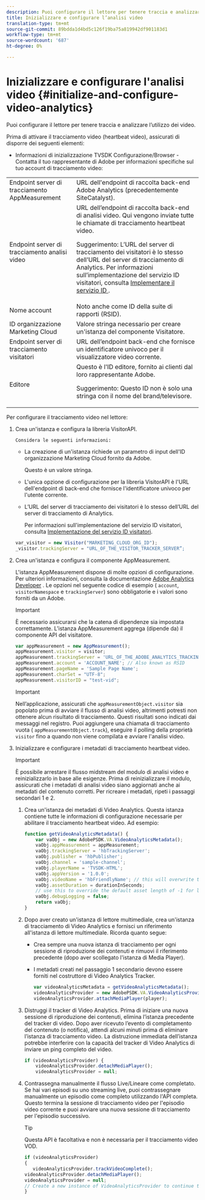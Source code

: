 ```yaml
---
description: Puoi configurare il lettore per tenere traccia e analizzare l’utilizzo dei video.
title: Inizializzare e configurare l’analisi video
translation-type: tm+mt
source-git-commit: 89bdda1d4bd5c126f19ba75a819942df901183d1
workflow-type: tm+mt
source-wordcount: '687'
ht-degree: 0%

---
```



# Inizializzare e configurare l&#39;analisi video {#initialize-and-configure-video-analytics}

Puoi configurare il lettore per tenere traccia e analizzare l’utilizzo dei video.

Prima di attivare il tracciamento video (heartbeat video), assicurati di disporre dei seguenti elementi:

* Informazioni di inizializzazione TVSDK Configurazione/Browser - Contatta il tuo rappresentante di Adobe per informazioni specifiche sul tuo account di tracciamento video:

<table id="table_3565328ABBEE4605A92EAE1ADE5D6F84">
 <tbody>
  <tr>
   <td colname="col1"> Endpoint server di tracciamento AppMeasurement </td>
   <td colname="col2"> URL dell'endpoint di raccolta back-end Adobe Analytics (precedentemente SiteCatalyst). </td>
  </tr>
  <tr>
   <td colname="col1"> Endpoint server di tracciamento analisi video </td>
   <td colname="col2"> URL dell’endpoint di raccolta back-end di analisi video. Qui vengono inviate tutte le chiamate di tracciamento heartbeat video. <p>Suggerimento:  L’URL del server di tracciamento dei visitatori è lo stesso dell’URL del server di tracciamento di Analytics. Per informazioni sull’implementazione del servizio ID visitatori, consulta <a href="https://marketing.adobe.com/resources/help/en_US/mcvid/mcvid-setup-target.html" format="html" scope="external"> Implementare il servizio ID </a>. </p> </td>
  </tr>
  <tr>
   <td colname="col1"> Nome account </td>
   <td colname="col2"> Noto anche come ID della suite di rapporti (RSID). </td>
  </tr>
  <tr>
   <td colname="col1"> ID organizzazione Marketing Cloud </td>
   <td colname="col2"> Valore stringa necessario per creare un'istanza del componente Visitatore. </td>
  </tr>
  <tr>
   <td colname="col1"> Endpoint server di tracciamento visitatori </td>
   <td colname="col2"> URL dell’endpoint back-end che fornisce un identificatore univoco per il visualizzatore video corrente. </td>
  </tr>
  <tr>
   <td colname="col1"> Editore </td>
   <td colname="col2"> Questo è l'ID editore, fornito ai clienti dal loro rappresentante Adobe. <p>Suggerimento:  Questo ID non è solo una stringa con il nome del brand/televisore. </p> </td>
  </tr>
 </tbody>
</table>

Per configurare il tracciamento video nel lettore:

1. Crea un&#39;istanza e configura la libreria VisitorAPI.

       Considera le seguenti informazioni:
   
   * La creazione di un&#39;istanza richiede un parametro di input dell&#39;ID organizzazione Marketing Cloud fornito da Adobe.

      Questo è un valore stringa.
   * L&#39;unica opzione di configurazione per la libreria VisitorAPI è l&#39;URL dell&#39;endpoint di back-end che fornisce l&#39;identificatore univoco per l&#39;utente corrente.
   * L’URL del server di tracciamento dei visitatori è lo stesso dell’URL del server di tracciamento di Analytics.

      Per informazioni sull&#39;implementazione del servizio ID visitatori, consulta [Implementazione del servizio ID visitatori](https://marketing.adobe.com/resources/help/en_US/mcvid/mcvid-setup-target.html).

   ```js
   var_visitor = new Visitor("MARKETING_CLOUD_ORG_ID");
   _visitor.trackingServer = "URL_OF_THE_VISITOR_TRACKER_SERVER”;
   ```

2. Crea un&#39;istanza e configura il componente AppMeasurement.

   L&#39;istanza AppMeasurement dispone di molte opzioni di configurazione. Per ulteriori informazioni, consulta la documentazione [Adobe Analytics Developer](https://microsite.omniture.com/t2/help/en_US/reference/#Developer) . Le opzioni nel seguente codice di esempio ( `account`, `visitorNamespace` e `trackingServer`) sono obbligatorie e i valori sono forniti da un Adobe.

   >[!IMPORTANT]
   >
   >È necessario assicurarsi che la catena di dipendenze sia impostata correttamente. L’istanza AppMeasurement aggrega (dipende da) il componente API del visitatore.

   ```js
   var appMeasurement = new AppMeasurement();
   appMeasurement.visitor = visitor;
   appMeasurement.trackingServer = 'URL_OF_THE_ADOBE_ANALYTICS_TRACKING_SERVER';
   appMeasurement.account = 'ACCOUNT_NAME'; // Also known as RSID
   appMeasurement.pageName = 'Sample Page Name';
   appMeasurement.charSet = "UTF-8";
   appMeasurement.visitorID = "test-vid";
   ```

   >[!IMPORTANT]
   >
   >Nell’applicazione, assicurati che `appMeasurementObject.visitor` sia popolato prima di avviare il flusso di analisi video, altrimenti potresti non ottenere alcun risultato di tracciamento. Questi risultati sono indicati dai messaggi nel registro. Puoi aggiungere una chiamata di tracciamento vuota ( `appMeasurementObject.track`), eseguire il polling della proprietà `visitor` fino a quando non viene compilata e avviare l&#39;analisi video.

3. Inizializzare e configurare i metadati di tracciamento heartbeat video.

   >[!IMPORTANT]
   >
   >È possibile arrestare il flusso midstream del modulo di analisi video e reinizializzarlo in base alle esigenze. Prima di reinizializzare il modulo, assicurati che i metadati di analisi video siano aggiornati anche ai metadati del contenuto corretti. Per ricreare i metadati, ripeti i passaggi secondari 1 e 2.

   1. Crea un&#39;istanza dei metadati di Video Analytics.
Questa istanza contiene tutte le informazioni di configurazione necessarie per abilitare il tracciamento heartbeat video. Ad esempio:

      ```js
      function getVideoAnalyticsMetadata() {
          var vaObj = new AdobePSDK.VA.VideoAnalyticsMetadata();
          vaObj.appMeasurement = appMeasurement;
          vaObj.trackingServer = 'hbTrackingServer';
          vaObj.publisher = 'hbPublisher';
          vaObj.channel = 'sample-channel';
          vaObj.playerName = 'TVSDK-HTML';
          vaObj.appVersion = '1.0.0';
          vaObj.videoName = 'hbFriendlyName'; // this will overwrite the ContextData variable a.media.friendlyName
          vaObj.assetDuration = durationInSeconds;
          // use this to override the default asset length of -1 for live streams
          vaObj.debugLogging = false;
          return vaObj;
      }
      ```

   2. Dopo aver creato un&#39;istanza di lettore multimediale, crea un&#39;istanza di tracciamento di Video Analytics e fornisci un riferimento all&#39;istanza di lettore multimediale.
Ricorda quanto segue:

      * Crea sempre una nuova istanza di tracciamento per ogni sessione di riproduzione dei contenuti e rimuovi il riferimento precedente (dopo aver scollegato l&#39;istanza di Media Player).
      * I metadati creati nel passaggio 1 secondario devono essere forniti nel costruttore di Video Analytics Tracker.

         ```js
         var videoAnalyticsMetadata = getVideoAnalyticsMetadata();
         videoAnalyticsProvider = new AdobePSDK.VA.VideoAnalyticsProvider(videoAnalyticsMetadata);
         videoAnalyticsProvider.attachMediaPlayer(player);
         ```
   3. Distruggi il tracker di Video Analytics.
Prima di iniziare una nuova sessione di riproduzione dei contenuti, elimina l’istanza precedente del tracker di video. Dopo aver ricevuto l’evento di completamento del contenuto (o notifica), attendi alcuni minuti prima di eliminare l’istanza di tracciamento video. La distruzione immediata dell’istanza potrebbe interferire con la capacità del tracker di Video Analytics di inviare un ping completo del video.

      ```js
      if (videoAnalyticsProvider) {
          videoAnalyticsProvider.detachMediaPlayer();
          videoAnalyticsProvider = null;
      ```
   4. Contrassegna manualmente il flusso Live/Lineare come completato.
Se hai vari episodi su uno streaming live, puoi contrassegnare manualmente un episodio come completo utilizzando l&#39;API completa. Questo termina la sessione di tracciamento video per l&#39;episodio video corrente e puoi avviare una nuova sessione di tracciamento per l&#39;episodio successivo.
      >[!TIP]
      >
      >Questa API è facoltativa e non è necessaria per il tracciamento video VOD.

      ```js
      if (videoAnalyticsProvider)
      {
         videoAnalyticsProvider.trackVideoComplete();
      videoAnalyticsProvider.detachMediaPlayer();
      videoAnalyticsProvider = null;
      // Create a new instance of VideoAnalyticsProvider to continue tracking.
      } 
      ```
